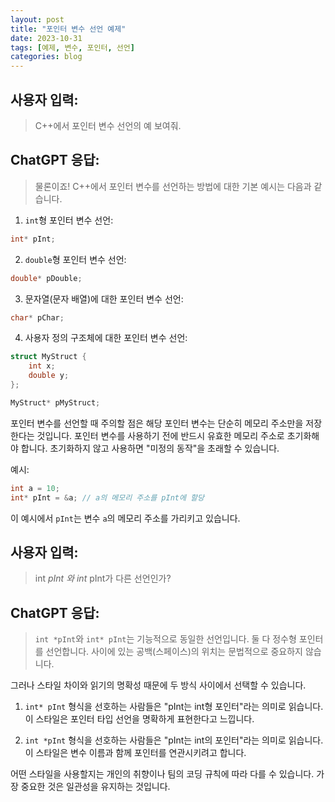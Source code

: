 ```yaml
---
layout: post
title: "포인터 변수 선언 예제"
date: 2023-10-31
tags: [예제, 변수, 포인터, 선언]
categories: blog
---
```


## 사용자 입력:
> C++에서 포인터 변수 선언의 예 보여줘.

## ChatGPT 응답:
> 물론이죠! C++에서 포인터 변수를 선언하는 방법에 대한 기본 예시는 다음과 같습니다.

1. `int`형 포인터 변수 선언:
```cpp
int* pInt;
```

2. `double`형 포인터 변수 선언:
```cpp
double* pDouble;
```

3. 문자열(문자 배열)에 대한 포인터 변수 선언:
```cpp
char* pChar;
```

4. 사용자 정의 구조체에 대한 포인터 변수 선언:
```cpp
struct MyStruct {
    int x;
    double y;
};

MyStruct* pMyStruct;
```

포인터 변수를 선언할 때 주의할 점은 해당 포인터 변수는 단순히 메모리 주소만을 저장한다는 것입니다. 포인터 변수를 사용하기 전에 반드시 유효한 메모리 주소로 초기화해야 합니다. 초기화하지 않고 사용하면 "미정의 동작"을 초래할 수 있습니다.

예시:
```cpp
int a = 10;
int* pInt = &a; // a의 메모리 주소를 pInt에 할당
```

이 예시에서 `pInt`는 변수 `a`의 메모리 주소를 가리키고 있습니다.

## 사용자 입력:
> int *pInt 와 int* pInt가 다른 선언인가?

## ChatGPT 응답:
> `int *pInt`와 `int* pInt`는 기능적으로 동일한 선언입니다. 둘 다 정수형 포인터를 선언합니다. 사이에 있는 공백(스페이스)의 위치는 문법적으로 중요하지 않습니다.

그러나 스타일 차이와 읽기의 명확성 때문에 두 방식 사이에서 선택할 수 있습니다.

1. `int* pInt` 형식을 선호하는 사람들은 "pInt는 int형 포인터"라는 의미로 읽습니다. 이 스타일은 포인터 타입 선언을 명확하게 표현한다고 느낍니다.

2. `int *pInt` 형식을 선호하는 사람들은 "pInt는 int의 포인터"라는 의미로 읽습니다. 이 스타일은 변수 이름과 함께 포인터를 연관시키려고 합니다.

어떤 스타일을 사용할지는 개인의 취향이나 팀의 코딩 규칙에 따라 다를 수 있습니다. 가장 중요한 것은 일관성을 유지하는 것입니다.

